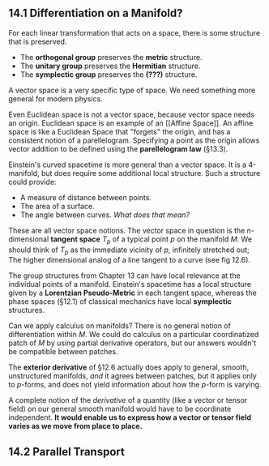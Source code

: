 
## 14.1 Differentiation on a Manifold?

For each linear transformation that acts on a space, there is some structure that is preserved.
- The **orthogonal group** preserves the **metric** structure. 
- The **unitary group** preserves the **Hermitian** structure.
- The **symplectic group** preserves the **(???)** structure.

A vector space is a very specific type of space. We need something more general for modern physics.

Even Euclidean space is not a vector space, because vector space needs an origin. Euclidean space is an example of an [[Affine Space]]. An affine space is like a Euclidean Space that "forgets" the origin, and has a consistent notion of a parellelogram. Specifying a point as the origin allows vector addition to be defined using the **parellelogram law** (§13.3).

Einstein's curved spacetime is more general than a vector space. It is a 4-manifold, but does require some additional local structure. Such a structure could provide:
- A measure of distance between points.
- The area of a surface.
- The angle between curves. *What does that mean?*

These are all vector space notions. The vector space in question is the $n$-dimensional **tangent space** $T_p$ of a typical point $p$ on the manifold $M$. We should think of $T_p$ as the immediate vicinity of $p$, infinitely stretched out; The higher dimensional analog of a line tangent to a curve (see fig 12.6).

The group structures from Chapter 13 can have local relevance at the individual points of a manifold. Einstein's spacetime has a local structure given by a **Lorentzian Pseudo-Metric** in each tangent space, whereas the phase spaces (§12.1) of classical mechanics have local **symplectic** structures.

Can we apply calculus on manifolds? There is no general notion of differentiation within $M$. We could do calculus on a particular coordinatized patch of $M$ by using partial derivative operators, but our answers wouldn't be compatible between patches.

The **exterior derivative** of §12.6 actually does apply to general, smooth, unstructured manifolds, *and* it agrees between patches, but it applies only to $p$-forms, and does not yield information about how the $p$-form is varying.

A complete notion of the *derivative* of a quantity (like a vector or tensor field) on our general smooth manifold would have to be coordinate independent. **It would enable us to express how a vector or tensor field varies as we move from place to place.**

## 14.2 Parallel Transport
